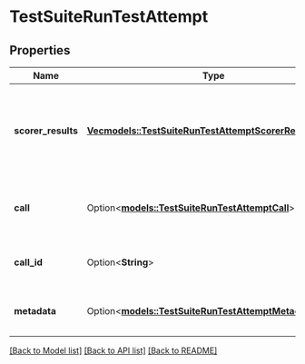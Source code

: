 # TestSuiteRunTestAttempt

## Properties

Name | Type | Description | Notes
------------ | ------------- | ------------- | -------------
**scorer_results** | [**Vec<models::TestSuiteRunTestAttemptScorerResultsInner>**](TestSuiteRunTestAttempt_scorerResults_inner.md) | These are the results of the scorers used to evaluate the test attempt. | 
**call** | Option<[**models::TestSuiteRunTestAttemptCall**](TestSuiteRunTestAttemptCall.md)> | This is the call made during the test attempt. | [optional]
**call_id** | Option<**String**> | This is the call ID for the test attempt. | [optional]
**metadata** | Option<[**models::TestSuiteRunTestAttemptMetadata**](TestSuiteRunTestAttemptMetadata.md)> | This is the metadata for the test attempt. | [optional]

[[Back to Model list]](../README.md#documentation-for-models) [[Back to API list]](../README.md#documentation-for-api-endpoints) [[Back to README]](../README.md)


